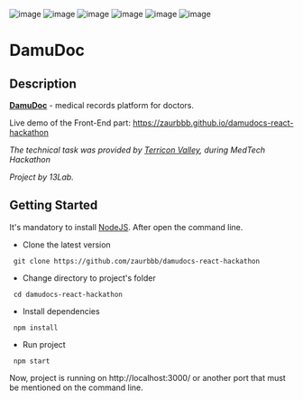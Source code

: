 ![image](https://img.shields.io/badge/React-20232A?style=for-the-badge&logo=react&logoColor=61DAFB)
![image](https://img.shields.io/badge/React_Router-CA4245?style=for-the-badge&logo=react-router&logoColor=white)
![image](https://img.shields.io/badge/JavaScript-323330?style=for-the-badge&logo=javascript&logoColor=F7DF1E)
![image](https://img.shields.io/badge/HTML5-E34F26?style=for-the-badge&logo=html5&logoColor=white)
![image](https://img.shields.io/badge/CSS3-1572B6?style=for-the-badge&logo=css3&logoColor=white)
![image](https://img.shields.io/badge/Sass-CC6699?style=for-the-badge&logo=sass&logoColor=white)
# DamuDoc

## Description

**[DamuDoc](https://github.com/Bioneisme/terricon_hackathon_backend)** - medical records platform for doctors.

Live demo of the Front-End part: https://zaurbbb.github.io/damudocs-react-hackathon

*The technical task was provided by [Terricon Valley](https://terricon.kz/ru/), during MedTech Hackathon*

*Project by 13Lab.*

## Getting Started

It's mandatory to install [NodeJS](https://nodejs.org/en/download/). After open the command line.

- Clone the latest version
```
 git clone https://github.com/zaurbbb/damudocs-react-hackathon
```
- Change directory to project's folder
```
 cd damudocs-react-hackathon
```
- Install dependencies
```
 npm install
```
- Run project
```
 npm start
```
Now, project is running on http://localhost:3000/ or another port that must be mentioned on the command line.
